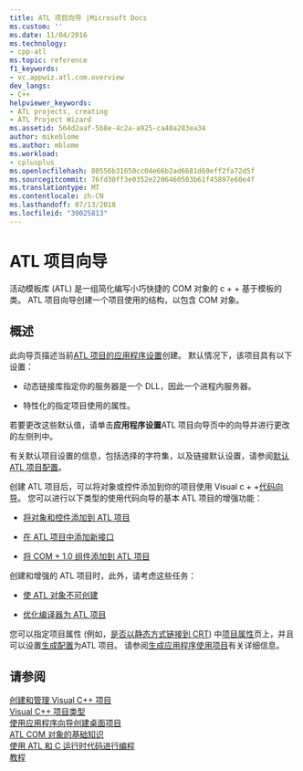 ```yaml
---
title: ATL 项目向导 |Microsoft Docs
ms.custom: ''
ms.date: 11/04/2016
ms.technology:
- cpp-atl
ms.topic: reference
f1_keywords:
- vc.appwiz.atl.com.overview
dev_langs:
- C++
helpviewer_keywords:
- ATL projects, creating
- ATL Project Wizard
ms.assetid: 564d2aaf-5b8e-4c2a-a925-ca40a283ea34
author: mikeblome
ms.author: mblome
ms.workload:
- cplusplus
ms.openlocfilehash: 80556b31650cc04e66b2ad6681d60eff2fa72d5f
ms.sourcegitcommit: 76fd30ff3e0352e2206460503b61f45897e60e4f
ms.translationtype: MT
ms.contentlocale: zh-CN
ms.lasthandoff: 07/13/2018
ms.locfileid: "39025813"
---
```

# <a name="atl-project-wizard"></a>ATL 项目向导
活动模板库 (ATL) 是一组简化编写小巧快捷的 COM 对象的 c + + 基于模板的类。 ATL 项目向导创建一个项目使用的结构，以包含 COM 对象。  
  
## <a name="overview"></a>概述  
 此向导页描述当前[ATL 项目的应用程序设置](../../atl/reference/application-settings-atl-project-wizard.md)创建。 默认情况下，该项目具有以下设置：  
  
-   动态链接库指定你的服务器是一个 DLL，因此一个进程内服务器。  
  
-   特性化的指定项目使用的属性。  
  
 若要更改这些默认值，请单击**应用程序设置**ATL 项目向导页中的向导并进行更改的左侧列中。  
  
 有关默认项目设置的信息，包括选择的字符集，以及链接默认设置，请参阅[默认 ATL 项目配置](../../atl/reference/default-atl-project-configurations.md)。  
  
 创建 ATL 项目后，可以将对象或控件添加到你的项目使用 Visual c + +[代码向导](../../ide/adding-functionality-with-code-wizards-cpp.md)。 您可以进行以下类型的使用代码向导的基本 ATL 项目的增强功能：  
  
-   [将对象和控件添加到 ATL 项目](../../atl/reference/adding-objects-and-controls-to-an-atl-project.md)  
  
-   [在 ATL 项目中添加新接口](../../atl/reference/adding-a-new-interface-in-an-atl-project.md)  
  
-   [将 COM + 1.0 组件添加到 ATL 项目](../../atl/reference/adding-an-atl-com-plus-1-0-component.md)  
  
 创建和增强的 ATL 项目时，此外，请考虑这些任务：  
  
-   [使 ATL 对象不可创建](../../atl/reference/making-an-atl-object-noncreatable.md)  
  
-   [优化编译器为 ATL 项目](../../atl/reference/specifying-compiler-optimization-for-an-atl-project.md)  
  
 您可以指定项目属性 (例如，[是否以静态方式链接到 CRT](../../atl/programming-with-atl-and-c-run-time-code.md)) 中[项目属性](../../ide/general-property-page-project.md)页上，并且可以设置[生成配置](/visualstudio/ide/understanding-build-configurations)为ATL 项目。 请参阅[生成应用程序使用项目](http://msdn.microsoft.com/3339fa90-bac2-4b95-8361-662a2e0e7dfe)有关详细信息。  
  
## <a name="see-also"></a>请参阅  
 [创建和管理 Visual C++ 项目](../../ide/creating-and-managing-visual-cpp-projects.md)   
 [Visual C++ 项目类型](../../ide/visual-cpp-project-types.md)   
 [使用应用程序向导创建桌面项目](../../ide/creating-desktop-projects-by-using-application-wizards.md)   
 [ATL COM 对象的基础知识](../../atl/fundamentals-of-atl-com-objects.md)   
 [使用 ATL 和 C 运行时代码进行编程](../../atl/programming-with-atl-and-c-run-time-code.md)   
 [教程](../../atl/active-template-library-atl-tutorial.md)

